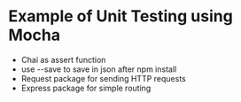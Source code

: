 # Example of Unit Testing using Mocha

* Chai as assert function
* use --save to save in json after npm install
* Request package for sending HTTP requests
* Express package for simple routing
